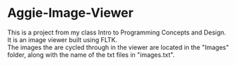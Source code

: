 # Aggie-Image-Viewer
This is a project from my class Intro to Programming Concepts and Design. It is an image viewer built using FLTK.  
The images the are cycled through in the viewer are located in the "Images" folder, along with the name of the txt files in "images.txt".  

